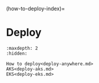 (how-to-deploy-index)=
# Deploy

```{toctree}
:maxdepth: 2
:hidden:

How to deploy<deploy-anywhere.md>
AKS<deploy-aks.md>
EKS<deploy-eks.md>
```
